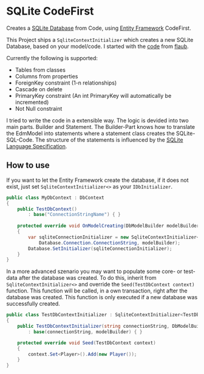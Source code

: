# SQLite CodeFirst
Creates a [SQLite Database](https://sqlite.org/) from Code, using [Entity Framework](https://msdn.microsoft.com/en-us/data/ef.aspx) CodeFirst.

This Project ships a `SqliteContextInitializer` which creates a new SQLite Database, based on your model/code.
I started with the [code](https://gist.github.com/flaub/1968486e1b3f2b9fddaf) from [flaub](https://gist.github.com/flaub). 

Currently the following is supported:
- Tables from classes
- Columns from properties
- ForeignKey constraint (1-n relationships)
- Cascade on delete
- PrimaryKey constraint (An int PrimaryKey will automatically be incremented)
- Not Null constraint

I tried to write the code in a extensible way.
The logic is devided into two main parts. Builder and Statement.
The Builder-Part knows how to translate the EdmModel into statements where a statement class creates the SQLite-SQL-Code. The structure of the statements is influenced by the [SQLite Language Specification](https://www.sqlite.org/lang.html).

## How to use
If you want to let the Entity Framework create the database, if it does not exist, just set `SqliteContextInitializer<>` as your `IDbInitializer`.
```csharp
public class MyDbContext : DbContext
{
    public TestDbContext()
        : base("ConnectionStringName") { }
  
    protected override void OnModelCreating(DbModelBuilder modelBuilder)
    {
        var sqliteConnectionInitializer = new SqliteContextInitializer<TestDbContext>(
            Database.Connection.ConnectionString, modelBuilder);
        Database.SetInitializer(sqliteConnectionInitializer);
    }
}
```

In a more advanced szenario you may want to populate some core- or test-data after the database was created.
To do this, inherit from `SqliteContextInitializer<>` and override the `Seed(TestDbContext context)` function.
This function will be called, in a own transaction, right after the database was created. This function is only executed if a new database was successfully created.
```csharp
public class TestDbContextInitializer : SqliteContextInitializer<TestDbContext>
{
    public TestDbContextInitializer(string connectionString, DbModelBuilder modelBuilder)
        : base(connectionString, modelBuilder) { }

    protected override void Seed(TestDbContext context)
    {
        context.Set<Player>().Add(new Player());
    }
}
```
